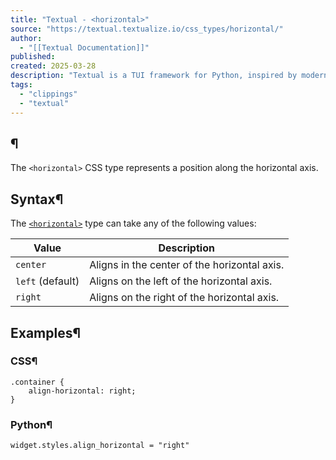 ```yaml
---
title: "Textual - <horizontal>"
source: "https://textual.textualize.io/css_types/horizontal/"
author:
  - "[[Textual Documentation]]"
published:
created: 2025-03-28
description: "Textual is a TUI framework for Python, inspired by modern web development."
tags:
  - "clippings"
  - "textual"
---
```

## <horizontal>¶

The `<horizontal>` CSS type represents a position along the horizontal axis.

## Syntax¶

The [`<horizontal>`](https://textual.textualize.io/css_types/horizontal/) type can take any of the following values:

| Value | Description |
| --- | --- |
| `center` | Aligns in the center of the horizontal axis. |
| `left` (default) | Aligns on the left of the horizontal axis. |
| `right` | Aligns on the right of the horizontal axis. |

## Examples¶

### CSS¶

```
.container {
    align-horizontal: right;
}
```

### Python¶

```
widget.styles.align_horizontal = "right"
```
